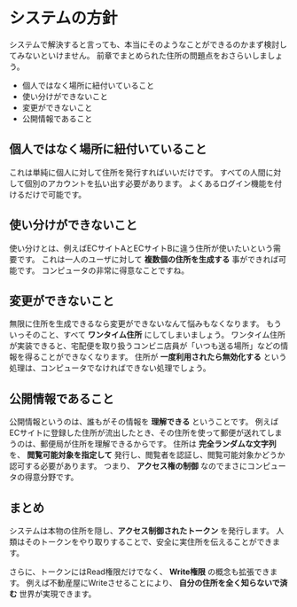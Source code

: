 # システムの方針

システムで解決すると言っても、本当にそのようなことができるのかまず検討してみないといけません。
前章でまとめられた住所の問題点をおさらいしましょう。

- 個人ではなく場所に紐付いていること
- 使い分けができないこと
- 変更ができないこと
- 公開情報であること

## 個人ではなく場所に紐付いていること

これは単純に個人に対して住所を発行すればいいだけです。
すべての人間に対して個別のアカウントを払い出す必要があります。
よくあるログイン機能を付けるだけで可能です。

## 使い分けができないこと

使い分けとは、例えばECサイトAとECサイトBに違う住所が使いたいという需要です。
これは一人のユーザに対して **複数個の住所を生成する** 事ができれば可能です。
コンピュータの非常に得意なことですね。

## 変更ができないこと

無限に住所を生成できるなら変更ができないなんて悩みもなくなります。
もういっそのこと、すべて **ワンタイム住所** にしてしまいましょう。
ワンタイム住所が実装できると、宅配便を取り扱うコンビニ店員が「いつも送る場所」などの情報を得ることができなくなります。
住所が **一度利用されたら無効化する** という処理は、コンピュータでなければできない処理でしょう。

## 公開情報であること

公開情報というのは、誰もがその情報を **理解できる** ということです。
例えばECサイトに登録した住所が流出したとき、その住所を使って郵便が送れてしまうのは、郵便局が住所を理解できるからです。
住所は **完全ランダムな文字列** を、 **閲覧可能対象を指定して** 発行し、閲覧者を認証し、閲覧可能対象かどうか認可する必要があります。
つまり、 **アクセス権の制御** なのでまさにコンピュータの得意分野です。

## まとめ

システムは本物の住所を隠し、**アクセス制御されたトークン** を発行します。
人類はそのトークンをやり取りすることで、安全に実住所を伝えることができます。

さらに、トークンにはRead権限だけでなく、 **Write権限** の概念も拡張できます。
例えば不動産屋にWriteさせることにより、 **自分の住所を全く知らないで済む** 世界が実現できます。
